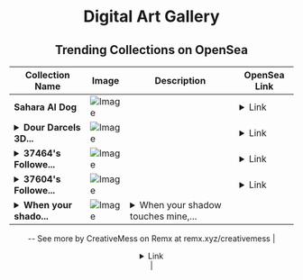 <div align="center">

# Digital Art Gallery

## Trending Collections on OpenSea

| Collection Name                       | Image                                                                                     | Description                       | OpenSea Link                                                                                          |
|---------------------------------------|-------------------------------------------------------------------------------------------|-----------------------------------|--------------------------------------------------------------------------------------------------------|
| **Sahara AI Dog** | ![Image](https://i.seadn.io/s/raw/files/407d1c248c240bfa11ccb87718efcc1f.jpg?w=500&auto=format?w=200&auto=format) |  | <details><summary>Link</summary>[Sahara AI Dog](https://opensea.io/collection/sahara-ai-dog)</details> |
| **<details><summary>Dour Darcels 3D...</summary>Dour Darcels 3D Combat Editions</details>** | ![Image](https://i.seadn.io/s/raw/files/806b22c01e11c7e4f5d4fa5295839319.png?w=500&auto=format?w=200&auto=format) |  | <details><summary>Link</summary>[Dour Darcels 3D Combat Editions](https://opensea.io/collection/dour-darcels-3d-combat-editions)</details> |
| **<details><summary>37464's Followe...</summary>37464's Follower</details>** | ![Image](https://i.seadn.io/s/raw/files/19f9f090920392cc3650cbdf4361755b.png?w=500&auto=format?w=200&auto=format) |  | <details><summary>Link</summary>[37464's Follower](https://opensea.io/collection/37464-s-follower)</details> |
| **<details><summary>37604's Followe...</summary>37604's Follower</details>** | ![Image](https://i.seadn.io/s/raw/files/19f9f090920392cc3650cbdf4361755b.png?w=500&auto=format?w=200&auto=format) |  | <details><summary>Link</summary>[37604's Follower](https://opensea.io/collection/37604-s-follower)</details> |
| **<details><summary>When your shado...</summary>When your shadow touches mine</details>** | ![Image](https://i.seadn.io/s/raw/files/0644ef0c891b2f4fc86dba09f9973ab8.jpg?w=500&auto=format?w=200&auto=format) | <details><summary>When your shadow touches mine,...</summary>When your shadow touches mine, that is as close as we will get...
--
See more by CreativeMess on Remx at remx.xyz/creativemess</details> | <details><summary>Link</summary>[When your shadow touches mine](https://opensea.io/collection/when-your-shadow-touches-mine)</details> |

</div>
